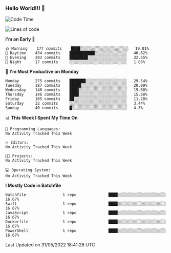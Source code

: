 ### Hello World!!! 👋

<!--
**kekotek/kekotek** is a ✨ _special_ ✨ repository because its `README.md` (this file) appears on your GitHub profile.

Here are some ideas to get you started:

- 🔭 I’m currently working on ...
- 🌱 I’m currently learning ...
- 👯 I’m looking to collaborate on ...
- 🤔 I’m looking for help with ...
- 💬 Ask me about ...
- 📫 How to reach me: ...
- 😄 Pronouns: ...
- ⚡ Fun fact: ...
-->

<!--START_SECTION:waka-->
![Code Time](http://img.shields.io/badge/Code%20Time-0%20secs-blue)

![Lines of code](https://img.shields.io/badge/From%20Hello%20World%20I%27ve%20Written-19%20Thousand%20lines%20of%20code-blue)

**I'm an Early 🐤** 

```text
🌞 Morning    177 commits    ████░░░░░░░░░░░░░░░░░░░░░   19.01% 
🌆 Daytime    434 commits    ███████████░░░░░░░░░░░░░░   46.62% 
🌃 Evening    303 commits    ████████░░░░░░░░░░░░░░░░░   32.55% 
🌙 Night      17 commits     ░░░░░░░░░░░░░░░░░░░░░░░░░   1.83%

```
📅 **I'm Most Productive on Monday** 

```text
Monday       275 commits    ███████░░░░░░░░░░░░░░░░░░   29.54% 
Tuesday      187 commits    █████░░░░░░░░░░░░░░░░░░░░   20.09% 
Wednesday    146 commits    ████░░░░░░░░░░░░░░░░░░░░░   15.68% 
Thursday     146 commits    ████░░░░░░░░░░░░░░░░░░░░░   15.68% 
Friday       105 commits    ██░░░░░░░░░░░░░░░░░░░░░░░   11.28% 
Saturday     32 commits     ░░░░░░░░░░░░░░░░░░░░░░░░░   3.44% 
Sunday       40 commits     █░░░░░░░░░░░░░░░░░░░░░░░░   4.3%

```


📊 **This Week I Spent My Time On** 

```text
💬 Programming Languages: 
No Activity Tracked This Week

🔥 Editors: 
No Activity Tracked This Week

🐱‍💻 Projects: 
No Activity Tracked This Week

💻 Operating System: 
No Activity Tracked This Week

```

**I Mostly Code in Batchfile** 

```text
Batchfile                1 repo              ████░░░░░░░░░░░░░░░░░░░░░   16.67% 
Swift                    1 repo              ████░░░░░░░░░░░░░░░░░░░░░   16.67% 
JavaScript               1 repo              ████░░░░░░░░░░░░░░░░░░░░░   16.67% 
Dockerfile               1 repo              ████░░░░░░░░░░░░░░░░░░░░░   16.67% 
PowerShell               1 repo              ████░░░░░░░░░░░░░░░░░░░░░   16.67%

```



 Last Updated on 31/05/2022 18:41:28 UTC
<!--END_SECTION:waka-->
